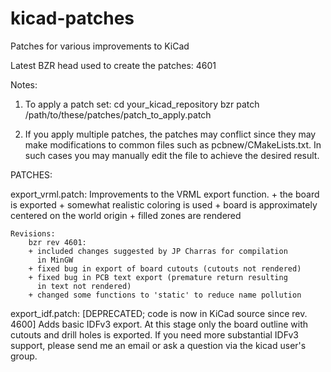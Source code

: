 kicad-patches
=============

Patches for various improvements to KiCad

Latest BZR head used to create the patches: 4601

Notes:

1. To apply a patch set:
    cd your_kicad_repository
    bzr patch /path/to/these/patches/patch_to_apply.patch

2. If you apply multiple patches, the patches may conflict
    since they may make modifications to common files such as
    pcbnew/CMakeLists.txt. In such cases you may manually edit
    the file to achieve the desired result.

PATCHES:

export_vrml.patch:
    Improvements to the VRML export function.
    + the board is exported
    + somewhat realistic coloring is used
    + board is approximately centered on the world origin
    + filled zones are rendered

    Revisions:
        bzr rev 4601:
        + included changes suggested by JP Charras for compilation
          in MinGW
        + fixed bug in export of board cutouts (cutouts not rendered)
        + fixed bug in PCB text export (premature return resulting
          in text not rendered)
        + changed some functions to 'static' to reduce name pollution

export_idf.patch: [DEPRECATED; code is now in KiCad source since rev. 4600]
    Adds basic IDFv3 export. At this stage only the board outline
    with cutouts and drill holes is exported. If you need more
    substantial IDFv3 support, please send me an email or
    ask a question via the kicad user's group.

